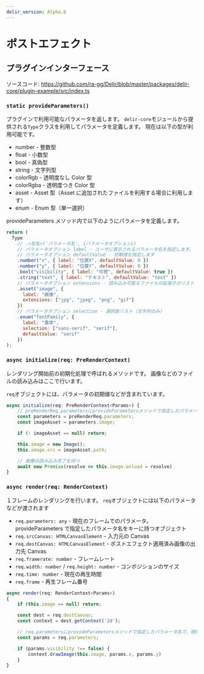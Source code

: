```yaml
---
delir_version: Alpha.6
---
```


# ポストエフェクト

## プラグインインターフェース

ソースコード: https://github.com/ra-gg/Delir/blob/master/packages/delir-core/plugin-example/src/index.ts

### `static provideParameters()`

プラグインで利用可能なパラメータを返します。
`delir-core`モジュールから提供される`Type`クラスを利用してパラメータを定義します。
現在は以下の型が利用可能です。

- number - 整数型
- float - 小数型
- bool - 真偽型
- string - 文字列型
- colorRgb - 透明度なし Color 型
- colorRgba - 透明度つき Color 型
- asset - Asset 型（Asset に追加されたファイルを利用する場合に利用します）
- enum - Enum 型（単一選択）

provideParameters メソッド内で以下のようにパラメータを定義します。

```javascript
return (
  Type
    // .<型名>('パラメータ名', {パラメータオプション})
    // パラメータオプション label - ユーザに表示されるパラメータ名を指定します。
    // パラメータオプション defaultValue - 初期値を指定します
    .number("x", { label: "位置X", defaultValue: 0 })
    .number("y", { label: "位置Y", defaultValue: 0 })
    .bool("visibility", { label: "可視", defaultValue: true })
    .string("text", { label: "テキスト", defaultValue: "text" })
    // パラメータオプション extensions - 読み込み可能なファイルの拡張子のリスト
    .asset("image", {
      label: "画像",
      extensions: ["jpg", "jpeg", "png", "gif"]
    })
    // パラメータオプション selection - 選択肢リスト（文字列のみ）
    .enum("fontFamily", {
      label: "書体",
      selection: ["sans-serif", "serif"],
      defaultValue: "serif"
    })
);
```

### `async initialize(req: PreRenderContext)`

レンダリング開始前の初期化処理で呼ばれるメソッドです。
画像などのファイルの読み込みはここで行います。

`req`オブジェクトには、パラメータの初期値などが含まれています。

```javascript
async initialize(req: PreRenderContext<Params>) {
    // preRenderReq.parametersにprovideParametersメソッドで指定したパラメータ名で初期値が渡されます
    const parameters = preRenderReq.parameters;
    const imageAsset = parameters.image;

    if (! imageAsset == null) return;

    this.image = new Image();
    this.image.src = imageAsset.path;

    // 画像の読み込み完了を待つ
    await new Promise(resolve => this.image.onload = resolve)
}
```

### `async render(req: RenderContext)`

１フレームのレンダリングを行います。
`req`オブジェクトには以下のパラメータなどが渡されます

- `req.parameters: any` - 現在のフレームでのパラメータ。provideParameters で指定したパラメータ名をキーに持つオブジェクト
- `req.srcCanvas: HTMLCanvasElement` - 入力元の Canvas
- `req.destCanvas: HTMLCanvasElement` - ポストエフェクト適用済み画像の出力先 Canvas
- `req.framerate: number` - フレームレート
- `req.width: number` / `req.height: number` - コンポジションのサイズ
- `req.time: number` - 現在の再生時間
- `req.frame` - 再生フレーム番号

```javascript
async render(req: RenderContext<Params>)
{
    if (this.image == null) return;

    const dest = req.destCanvas;
    const context = dest.getContext('2d');

    // req.parametersにprovideParametersメソッドで指定したパラメータ名で、現在のフレームでの値が渡されます
    const params = req.parameters;

    if (params.visibility !== false) {
        context.drawImage(this.image, params.x, params.y)
    }
}
```
